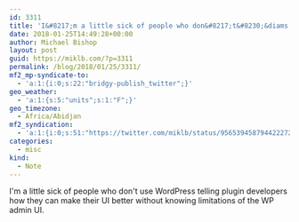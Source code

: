 ```yaml
---
id: 3311
title: 'I&#8217;m a little sick of people who don&#8217;t&#8230;&diams;'
date: 2018-01-25T14:49:28+00:00
author: Michael Bishop
layout: post
guid: https://miklb.com/?p=3311
permalink: /blog/2018/01/25/3311/
mf2_mp-syndicate-to:
  - 'a:1:{i:0;s:22:"bridgy-publish_twitter";}'
geo_weather:
  - 'a:1:{s:5:"units";s:1:"F";}'
geo_timezone:
  - Africa/Abidjan
mf2_syndication:
  - 'a:1:{i:0;s:51:"https://twitter.com/miklb/status/956539458794422272";}'
categories:
  - misc
kind:
  - Note
---
```

I'm a little sick of people who don't use WordPress telling plugin developers how they can make their UI better without knowing limitations of the WP admin UI.